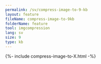 ```yaml
---
permalink: /sv/compress-image-to-9-kb
layout: feature
fileName: compress-image-to-9kb
folderName: feature
tool: imgcompression
lang: sv
size: 9
type: kb
---
```


{%- include compress-image-to-X.html -%}
